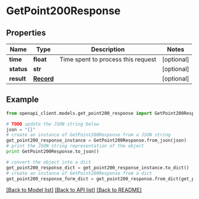 # GetPoint200Response


## Properties
Name | Type | Description | Notes
------------ | ------------- | ------------- | -------------
**time** | **float** | Time spent to process this request | [optional] 
**status** | **str** |  | [optional] 
**result** | [**Record**](Record.md) |  | [optional] 

## Example

```python
from openapi_client.models.get_point200_response import GetPoint200Response

# TODO update the JSON string below
json = "{}"
# create an instance of GetPoint200Response from a JSON string
get_point200_response_instance = GetPoint200Response.from_json(json)
# print the JSON string representation of the object
print GetPoint200Response.to_json()

# convert the object into a dict
get_point200_response_dict = get_point200_response_instance.to_dict()
# create an instance of GetPoint200Response from a dict
get_point200_response_form_dict = get_point200_response.from_dict(get_point200_response_dict)
```
[[Back to Model list]](../README.md#documentation-for-models) [[Back to API list]](../README.md#documentation-for-api-endpoints) [[Back to README]](../README.md)


